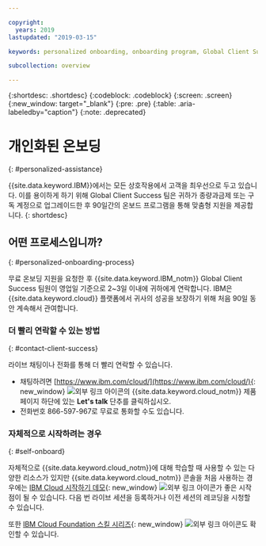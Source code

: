 ```yaml
---

copyright:
  years: 2019
lastupdated: "2019-03-15"

keywords: personalized onboarding, onboarding program, Global Client Success

subcollection: overview

---
```


{:shortdesc: .shortdesc}
{:codeblock: .codeblock}
{:screen: .screen}
{:new_window: target="_blank"}
{:pre: .pre}
{:table: .aria-labeledby="caption"}
{:note: .deprecated}


# 개인화된 온보딩
{: #personalized-assistance}

{{site.data.keyword.IBM}}에서는 모든 상호작용에서 고객을 최우선으로 두고 있습니다. 이를 용이하게 하기 위해 Global Client Success 팀은 귀하가 종량과금제 또는 구독 계정으로 업그레이드한 후 90일간의 온보드 프로그램을 통해 맞춤형 지원을 제공합니다.
{: shortdesc}

## 어떤 프로세스입니까?
{: #personalized-onboarding-process}

무료 온보딩 지원을 요청한 후 {{site.data.keyword.IBM_notm}} Global Client Success 팀원이 영업일 기준으로 2~3일 이내에 귀하에게 연락합니다. IBM은 {{site.data.keyword.cloud}} 플랫폼에서 귀사의 성공을 보장하기 위해 처음 90일 동안 계속해서 관여합니다. 

### 더 빨리 연락할 수 있는 방법
{: #contact-client-success}

라이브 채팅이나 전화를 통해 더 빨리 연락할 수 있습니다.  

* 채팅하려면 [https://www.ibm.com/cloud/](https://www.ibm.com/cloud/){: new_window} ![외부 링크 아이콘](../icons/launch-glyph.svg "외부 링크 아이콘")의 {{site.data.keyword.cloud_notm}} 제품 페이지 하단에 있는 **Let's talk** 단추를 클릭하십시오.
* 전화번호 866-597-967로 무료로 통화할 수도 있습니다.

### 자체적으로 시작하려는 경우
{: #self-onboard}

자체적으로 {{site.data.keyword.cloud_notm}}에 대해 학습할 때 사용할 수 있는 다양한 리소스가 있지만 {{site.data.keyword.cloud_notm}} 콘솔을 처음 사용하는 경우에는 [IBM Cloud 시작하기 데모](https://register.gotowebinar.com/rt/59027010652048207380){: new_window} ![외부 링크 아이콘](../icons/launch-glyph.svg "외부 링크 아이콘")가 좋은 시작점이 될 수 있습니다. 다음 번 라이브 세션을 등록하거나 이전 세션의 레코딩을 시청할 수 있습니다.  

또한 [IBM Cloud Foundation 스킬 시리즈](https://www.youtube.com/playlist?list=PLmesOgYt3nKCfsXqx-A5k1bP7t146U4rz){: new_window} ![외부 링크 아이콘](../icons/launch-glyph.svg "외부 링크 아이콘")도 확인할 수 있습니다.
